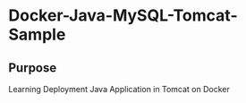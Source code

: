 # Docker-Java-MySQL-Tomcat-Sample

## Purpose

Learning Deployment Java Application in Tomcat on Docker 
